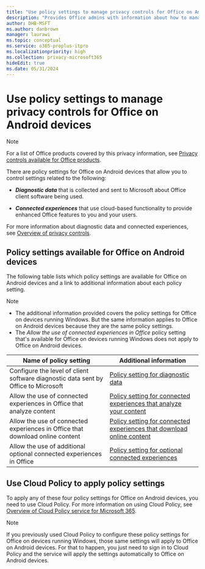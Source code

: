```yaml
---
title: "Use policy settings to manage privacy controls for Office on Android devices"
description: "Provides Office admins with information about how to manage privacy settings for Office on Android devices."
author: DHB-MSFT
ms.author: danbrown
manager: laurawi
ms.topic: conceptual
ms.service: o365-proplus-itpro
ms.localizationpriority: high
ms.collection: privacy-microsoft365
hideEdit: true
ms.date: 05/31/2024
---
```


# Use policy settings to manage privacy controls for Office on Android devices

> [!NOTE]
> For a list of Office products covered by this privacy information, see [Privacy controls available for Office products](products-versions-privacy-controls.md).

There are policy settings for Office on Android devices that allow you to control settings related to the following:

- ***Diagnostic data*** that is collected and sent to Microsoft about Office client software being used.

- ***Connected experiences*** that use cloud-based functionality to provide enhanced Office features to you and your users.

For more information about diagnostic data and connected experiences, see [Overview of privacy controls](overview-privacy-controls.md).

## Policy settings available for Office on Android devices

The following table lists which policy settings are available for Office on Android devices and a link to additional information about each policy setting.

> [!NOTE]
>- The additional information provided covers the policy settings for Office on devices running Windows. But the same information applies to Office on Android devices because they are the same policy settings.
>- The *Allow the use of connected experiences in Office* policy setting that's available for Office on devices running Windows does not apply to Office on Android devices. 


|Name of policy setting  |Additional information |
|---------|---------|
|Configure the level of client software diagnostic data sent by Office to Microsoft|[Policy setting for diagnostic data](manage-privacy-controls.md#policy-setting-for-diagnostic-data)         |
|Allow the use of connected experiences in Office that analyze content| [Policy setting for connected experiences that analyze your content](manage-privacy-controls.md#policy-setting-for-connected-experiences-that-analyze-your-content)        |
|Allow the use of connected experiences in Office that download online content |[Policy setting for connected experiences that download online content](manage-privacy-controls.md#policy-setting-for-connected-experiences-that-download-online-content)         |
|Allow the use of additional optional connected experiences in Office |[Policy setting for optional connected experiences](manage-privacy-controls.md#policy-setting-for-optional-connected-experiences)|

## Use Cloud Policy to apply policy settings

To apply any of these four policy settings for Office on Android devices, you need to use Cloud Policy. For more information on using Cloud Policy, see [Overview of Cloud Policy service for Microsoft 365](../admin-center/overview-cloud-policy.md).

> [!NOTE]
> If you previously used Cloud Policy to configure these policy settings for Office on devices running Windows, those same settings will apply to Office on Android devices. For that to happen, you just need to sign in to Cloud Policy and the service will apply the settings automatically to Office on Android devices.
